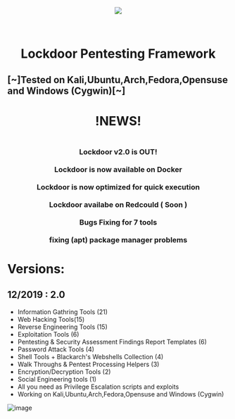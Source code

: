 <p align="center">
  <img  src="https://raw.githubusercontent.com/SofianeHamlaoui/Lockdoor-Framework/master/pictures/logos/logo205x250.gif">
</p>
<h1 align="center">
<br class="title">
Lockdoor Pentesting Framework <br><h2>
   [~]Tested on Kali,Ubuntu,Arch,Fedora,Opensuse and Windows (Cygwin)[~]
   </h2>
   <h1 align="center">
   !NEWS!</h1>
   <h3 align="center">
   <br> Lockdoor v2.0 is OUT! <br>
   <br> Lockdoor is now available on Docker <br>
   <br> Lockdoor is now optimized for quick execution<br>
   <br> Lockdoor availabe on Redcould ( Soon )<br>
   <br> Bugs Fixing for 7 tools <br>
   <br> fixing (apt) package manager problems <br>
   </h3>
  
Versions:
=========

12/2019 : 2.0
--------------------------
   - Information Gathring Tools (21)
   - Web Hacking Tools(15)
   - Reverse Engineering Tools (15)
   - Exploitation Tools (6)
   - Pentesting & Security Assessment Findings Report Templates (6)
   - Password Attack Tools (4)
   - Shell Tools + Blackarch's Webshells Collection (4)
   - Walk Throughs & Pentest Processing Helpers (3)
   - Encryption/Decryption Tools (2)
   - Social Engineering tools (1)
   - All you need as Privilege Escalation scripts and exploits
   - Working on Kali,Ubuntu,Arch,Fedora,Opensuse and Windows (Cygwin)

![image](https://img.youtube.com/vi/_agvb29FQrs/maxresdefault.jpg)
